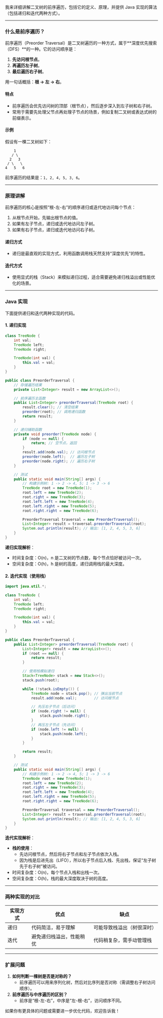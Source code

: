 我来详细讲解二叉树的前序遍历，包括它的定义、原理，并提供 Java 实现的算法（包括递归和迭代两种方式）。

---

### **什么是前序遍历？**
前序遍历（Preorder Traversal）是二叉树遍历的一种方式，属于**深度优先搜索（DFS）**的一种。它的访问顺序是：
1. **先访问根节点**。
2. **再遍历左子树**。
3. **最后遍历右子树**。

用一句话概括：**根 -> 左 -> 右**。

#### **特点**
- 前序遍历会优先访问树的顶部（根节点），然后逐步深入到左子树和右子树。
- 常用于需要先处理父节点再处理子节点的场景，例如复制二叉树或表达式树的前缀表示。

#### **示例**
假设有一棵二叉树如下：
```
    1
   / \
  2   3
 / \   \
4   5   6
```
前序遍历的结果是：`1, 2, 4, 5, 3, 6`。

---

### **原理讲解**
前序遍历的核心是按照“根-左-右”的顺序递归或迭代地访问每个节点：
1. 从根节点开始，先输出根节点的值。
2. 如果有左子节点，递归或迭代地访问左子树。
3. 如果有右子节点，递归或迭代地访问右子树。

#### **递归方式**
- 递归是最直观的实现方式，利用函数调用栈天然支持“深度优先”的特性。

#### **迭代方式**
- 使用显式的栈（Stack）来模拟递归过程，适合需要避免递归栈溢出或性能优化的场景。

---

### **Java 实现**
下面提供递归和迭代两种实现的代码。

#### **1. 递归实现**
```java
class TreeNode {
    int val;
    TreeNode left;
    TreeNode right;

    TreeNode(int val) {
        this.val = val;
    }
}

public class PreorderTraversal {
    // 存储遍历结果
    private List<Integer> result = new ArrayList<>();

    // 前序遍历主函数
    public List<Integer> preorderTraversal(TreeNode root) {
        result.clear(); // 清空结果
        preorder(root); // 调用递归函数
        return result;
    }

    // 递归辅助函数
    private void preorder(TreeNode node) {
        if (node == null) {
            return; // 空节点，返回
        }
        result.add(node.val); // 访问根节点
        preorder(node.left);  // 遍历左子树
        preorder(node.right); // 遍历右子树
    }

    // 测试
    public static void main(String[] args) {
        // 构建示例树: 1 -> 2 -> 4, 5; 1 -> 3 -> 6
        TreeNode root = new TreeNode(1);
        root.left = new TreeNode(2);
        root.right = new TreeNode(3);
        root.left.left = new TreeNode(4);
        root.left.right = new TreeNode(5);
        root.right.right = new TreeNode(6);

        PreorderTraversal traversal = new PreorderTraversal();
        List<Integer> result = traversal.preorderTraversal(root);
        System.out.println(result); // 输出: [1, 2, 4, 5, 3, 6]
    }
}
```

**递归实现解析**：
- 时间复杂度：O(n)，n 是二叉树的节点数，每个节点恰好被访问一次。
- 空间复杂度：O(h)，h 是树的高度，递归调用栈的最大深度。

#### **2. 迭代实现（使用栈）**
```java
import java.util.*;

class TreeNode {
    int val;
    TreeNode left;
    TreeNode right;

    TreeNode(int val) {
        this.val = val;
    }
}

public class PreorderTraversal {
    public List<Integer> preorderTraversal(TreeNode root) {
        List<Integer> result = new ArrayList<>();
        if (root == null) {
            return result;
        }

        // 使用栈模拟递归
        Stack<TreeNode> stack = new Stack<>();
        stack.push(root);

        while (!stack.isEmpty()) {
            TreeNode node = stack.pop(); // 弹出当前节点
            result.add(node.val);        // 访问根节点

            // 先压右子节点（后访问）
            if (node.right != null) {
                stack.push(node.right);
            }
            // 再压左子节点（先访问）
            if (node.left != null) {
                stack.push(node.left);
            }
        }

        return result;
    }

    // 测试
    public static void main(String[] args) {
        // 构建示例树: 1 -> 2 -> 4, 5; 1 -> 3 -> 6
        TreeNode root = new TreeNode(1);
        root.left = new TreeNode(2);
        root.right = new TreeNode(3);
        root.left.left = new TreeNode(4);
        root.left.right = new TreeNode(5);
        root.right.right = new TreeNode(6);

        PreorderTraversal traversal = new PreorderTraversal();
        List<Integer> result = traversal.preorderTraversal(root);
        System.out.println(result); // 输出: [1, 2, 4, 5, 3, 6]
    }
}
```

**迭代实现解析**：
- **栈的使用**：
    - 先访问根节点，然后将右子节点和左子节点依次入栈。
    - 因为栈是后进先出（LIFO），所以右子节点后入栈、先出栈，保证“左子树先于右子树”被访问。
- 时间复杂度：O(n)，每个节点入栈和出栈一次。
- 空间复杂度：O(h)，栈的最大深度取决于树的高度。

---

### **两种实现的对比**
| 实现方式 | 优点                              | 缺点                          |
|----------|----------------------------------|-------------------------------|
| 递归     | 代码简洁，易于理解               | 可能导致栈溢出（树很深时）    |
| 迭代     | 避免递归栈溢出，性能稍优         | 代码稍复杂，需手动管理栈      |

---

### **扩展问题**
1. **如何判断一棵树是否是对称的？**
    - 前序遍历可以用来序列化树，然后对比序列是否对称（需调整右子树访问顺序）。
2. **前序遍历与中序遍历的区别？**
    - 前序是“根-左-右”，中序是“左-根-右”，访问顺序不同。

如果你有更具体的问题或需要进一步优化代码，欢迎告诉我！